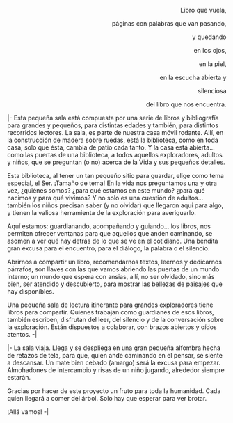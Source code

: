 
<div style="text-align: right;" markdown="1" id="intro">

Libro que vuela,

páginas con palabras que van pasando,

y quedando

en los ojos,

en la piel,

en la escucha abierta y

silenciosa

del libro que nos encuentra.

</div>


|-
Esta pequeña sala está compuesta por una serie de libros y bibliografía para grandes y pequeños, para distintas edades y también, para distintos recorridos lectores. La sala, es parte de nuestra casa móvil rodante. Allí, en la construcción de madera sobre ruedas, está la biblioteca, como en toda casa, solo que ésta, cambia de patio cada tanto. Y la casa está abierta… como las puertas de una biblioteca, a todos aquellos exploradores, adultos y niños, que se preguntan (o no) acerca de la Vida y sus pequeños detalles.

Esta biblioteca, al tener un tan pequeño sitio para guardar, elige como tema especial, el Ser. ¡Tamaño de tema! En la vida nos preguntamos una y otra vez, ¿quiénes somos? ¿para qué estamos en este mundo? ¿para qué nacimos y para qué vivimos?  Y no solo es una cuestión de adultos… también los niños precisan saber (y no olvidar) que llegaron aquí para algo, y tienen la valiosa herramienta de la exploración para averiguarlo.

Aquí estamos: guardianando, acompañando y guiando… los libros, nos permiten ofrecer ventanas para que aquellos que anden caminando, se asomen a ver qué hay detrás de lo que se ve en el cotidiano. Una bendita gran excusa para el encuentro, para el diálogo, la palabra o el silencio.

Abrirnos a compartir un libro, recomendarnos textos, leernos y dedicarnos párrafos, son llaves con las que vamos abriendo las puertas de un mundo interno; un mundo que espera con ansias, allí, no ser olvidado, sino más bien, ser atendido y descubierto, para mostrar las bellezas de paisajes que hay disponibles.

Una pequeña sala de lectura itinerante para grandes exploradores tiene libros para compartir. Quienes trabajan como guardianes de esos libros, también escriben, disfrutan del leer, del silencio y de la conversación sobre la exploración.  Están dispuestos a colaborar, con brazos abiertos y oídos atentos.
-|

|-
La sala viaja. Llega y se despliega en una gran pequeña alfombra hecha de retazos de tela, para que, quien ande caminando en el pensar, se siente a descansar. Un mate bien cebado (amargo) será la excusa para empezar. Almohadones de intercambio y risas de un niño jugando, alrededor siempre estarán.

Gracias por hacer de este proyecto un fruto para toda la humanidad. Cada quien llegará a comer del árbol. Solo hay que esperar para ver brotar.

¡Allá vamos!
-|
